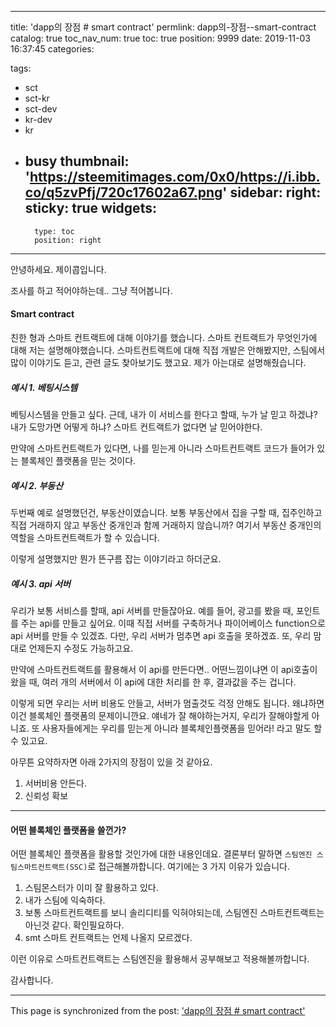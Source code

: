
---
title: 'dapp의 장점 # smart contract'
permlink: dapp의-장점--smart-contract
catalog: true
toc_nav_num: true
toc: true
position: 9999
date: 2019-11-03 16:37:45
categories:

tags:
- sct
- sct-kr
- sct-dev
- kr-dev
- kr
- busy
thumbnail: 'https://steemitimages.com/0x0/https://i.ibb.co/q5zvPfj/720c17602a67.png'
sidebar:
    right:
        sticky: true
widgets:
    -
        type: toc
        position: right
---


안녕하세요. 제이콥입니다.

조사를 하고 적어야하는데.. 그냥 적어봅니다.


#### Smart contract

친한 형과 스마트 컨트랙트에 대해 이야기를 했습니다. 스마트 컨트랙트가 무엇인가에 대해 저는 설명해야했습니다. 스마트컨트랙트에 대해 직접 개발은 안해봤지만, 스팀에서 많이 이야기도 듣고, 관련 글도 찾아보기도 했고요. 제가 아는대로 설명해줬습니다.

##### 예시 1. 베팅시스템
베팅시스템을 만들고 싶다. 근데, 내가 이 서비스를 한다고 할때, 누가 날 믿고 하겠냐? 내가 도망가면 어떻게 하냐? 스마트 컨트랙트가 없다면 날 믿어야한다.

만약에 스마트컨트랙트가 있다면, 나를 믿는게 아니라 스마트컨트랙트 코드가 들어가 있는 블록체인 플랫폼을 믿는 것이다.

##### 예시 2. 부동산
두번째 예로 설명했던건, 부동산이였습니다. 보통 부동산에서 집을 구할 때,  집주인하고 직접 거래하지 않고 부동산 중개인과 함께 거래하지 않습니까? 여기서 부동산 중개인의 역할을 스마트컨트랙트가 할 수 있습니다.

이렇게 설명했지만 뭔가 뜬구름 잡는 이야기라고 하더군요.

##### 예시 3. api 서버

우리가 보통 서비스를 할때, api 서버를 만들잖아요. 예를 들어, 광고를 봤을 때, 포인트를 주는 api를 만들고 싶어요. 이때 직접 서버를 구축하거나 파이어베이스 function으로 api 서버를 만들 수 있겠죠. 다만, 우리 서버가 멈추면 api 호출을 못하겠죠. 또, 우리 맘대로 언제든지 수정도 가능하고요.

만약에 스마트컨트랙트를 활용해서 이 api를 만든다면.. 어떤느낌이냐면 이 api호출이 왔을 때, 여러 개의 서버에서 이 api에 대한 처리를 한 후, 결과값을 주는 겁니다.

이렇게 되면 우리는 서버 비용도 안들고, 서버가 멈출것도 걱정 안해도 됩니다. 왜냐하면 이건 블록체인 플랫폼의 문제이니깐요. 얘네가 잘 해야하는거지, 우리가 잘해야할게 아니죠. 또 사용자들에게는 우리를 믿는게 아니라 블록체인플랫폼을 믿어라! 라고 말도 할 수 있고요. 

아무튼 요약하자면 아래 2가지의 장점이 있을 것 같아요.

1. 서버비용 안든다.
2. 신뢰성 확보

----

#### 어떤 블록체인 플랫폼을 쓸껀가?

어떤 블록체인 플랫폼을 활용할 것인가에 대한 내용인데요. 결론부터 말하면 `스팀엔진 스팀스마트컨트랙트(SSC)`로 접근해볼까합니다. 여기에는 3 가지 이유가 있습니다.

1. 스팀몬스터가 이미 잘 활용하고 있다.
2. 내가 스팀에 익숙하다.
3. 보통 스마트컨트랙트를 보니 솔리디티를 익혀야되는데, 스팀엔진 스마트컨트랙트는 아닌것 같다. 확인필요하다.
4. smt 스마트 컨트랙트는 언제 나올지 모르겠다.


이런 이유로 스마트컨트랙트는 스팀엔진을 활용해서 공부해보고 적용해볼까합니다.

감사합니다.

- - -

This page is synchronized from the post: ['dapp의 장점 # smart contract'](https://steempeak.com/@jacobyu/dapp-smart-contract)
